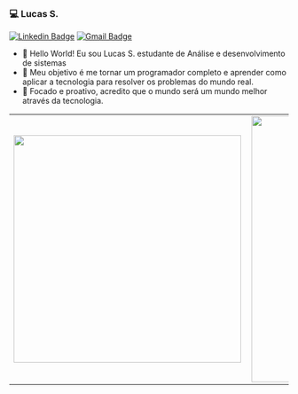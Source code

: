 ### 💻 Lucas S.
[![Linkedin Badge](https://img.shields.io/badge/-lucasdesouza2-blue?style=flat-square&logo=Linkedin&logoColor=white&link=https://www.linkedin.com/in/lucas-de-souza-a1a7511ab/?locale=en_US)](https://www.linkedin.com/in/lucas-de-souza-a1a7511ab/) [![Gmail Badge](https://img.shields.io/badge/-lucasdesouza2-c14438?style=flat-square&logo=Gmail&logoColor=white&link=mailto:lucasrar9@gmail.com)](mailto:lucasrar9@gmail.com)

- 👋 Hello World! Eu sou Lucas S. estudante de Análise e desenvolvimento de sistemas
- 👀 Meu objetivo é me tornar um programador completo e aprender como aplicar a tecnologia para resolver os problemas do mundo real.
- 💬 Focado e proativo, acredito que o mundo será um mundo melhor através da tecnologia.
<center>
  <table>
    <tr>
        <td><img width="410px" align="left" src="https://github-readme-stats.vercel.app/api/top-langs/?username=lucasdesouza2&hide=html,css&layout=compact&theme=dark" /></td>
        <td><img width="480px" align="left" src="https://github-readme-stats.vercel.app/api?username=lucasdesouza2&theme=dark" /></td>
    </tr>   
  </table>
</center> 
